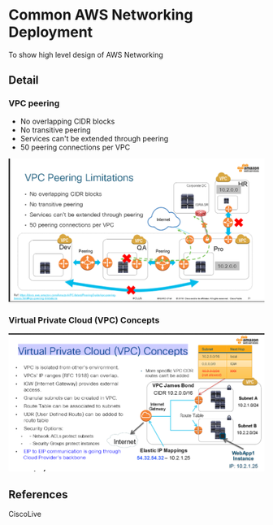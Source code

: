 # Common AWS Networking Deployment
To show high level design of AWS Networking 


## Detail

### VPC peering  

- No overlapping CIDR blocks 
- No transitive peering
- Services can't be extended through peering
- 50 peering connections per VPC

![](images/1.png)


### Virtual Private Cloud (VPC) Concepts  

![](images/2.png)


## References 

CiscoLive
